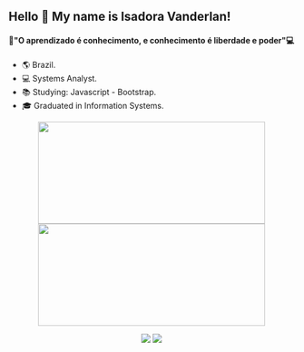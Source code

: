  ## Hello 👋 My name is Isadora Vanderlan!
 
 #### 🧠"O aprendizado é conhecimento, e conhecimento é liberdade e poder"💻
  
- 🌎 Brazil.
- 💻 Systems Analyst.
- :books: Studying:  Javascript - Bootstrap.
- 🎓 Graduated in Information Systems.

<div align="center">  
  <div>
    <a href="https://github.com/IsadoraVanderlan">
    <img height="180em" width="400em" src="https://github-readme-stats.vercel.app/api/top-langs/?username=IsadoraVanderlan&layout=compact&langs_count=7&theme=radical"/>
    <img height="180em" width="400em" src="https://github-readme-stats.vercel.app/api?username=IsadoraVanderlan&show_icons=true&theme=radical&include_all_commits=true&count_private=true"/>
  </div>
   
  <a href="https://www.linkedin.com/in/isadoravanderlan" target="_blank"><img src="https://img.shields.io/badge/-LinkedIn-%230077B5?style=for-the-badge&logo=linkedin&logoColor=white" target="red"></a> 
  <a href = "mailto:vanderlansantos1991@gmail.com"><img src="https://img.shields.io/badge/-Gmail-%23333?style=for-the-badge&logo=gmail&logoColor=white" target="_blank"></a>
</div>

  

  




